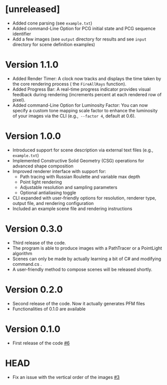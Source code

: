 # [unreleased]
- Added cone parsing (see `example.txt`)
- Added command-Line Option for PCG initial state and PCG sequence identifier
- Add a few images (see `output` directory for results and see `input` directory for scene definition examples)

# Version 1.1.0

- Added Render Timer: A clock now tracks and displays the time taken by the core rendering process ( the `FireAllRays` function).
- Added Progress Bar: A real-time progress indicator provides visual feedback during rendering (increments percent at each rendered row of pixel). 
- Added command-Line Option for Luminosity Factor: You can now specify a custom tone mapping scale factor to enhance the luminosity of your images via the CLI (e.g.,` --factor 4`, default at 0.6).

# Version 1.0.0

-   Introduced support for scene description via external text files (e.g., `example.txt`)
-   Implemented Constructive Solid Geometry (CSG) operations for advanced shape composition
-   Improved renderer interface with support for:
    - Path tracing with Russian Roulette and variable max depth
    - Point light rendering
    - Adjustable resolution and sampling parameters
    - Optional antialiasing toggle
-   CLI expanded with user-friendly options for resolution, renderer type, output file, and rendering configuration
-   Included an example scene file and rendering instructions

# Version 0.3.0

- Third release of the code.
- The program is able to produce images with a PathTracer or a PointLight algorithm 
- Scenes can only be made by actually learning a bit of C# and modifying command.cs .
- A user-friendly method to compose scenes will be released shortly.

# Version 0.2.0

- Second release of the code. Now it actually generates PFM files
- Functionalities of 0.1.0 are available

# Version 0.1.0

-   First release of the code [#6](https://github.com/lorenzocappelletti-99/RayTracer/pull/6)

# HEAD

-   Fix an issue with the vertical order of the images [#3](https://github.com/lorenzocappelletti-99/RayTracer/issues/3)
